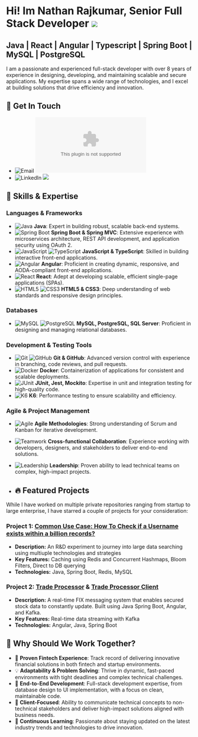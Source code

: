 # Hi! Im Nathan Rajkumar, Senior Full Stack Developer ![](https://user-images.githubusercontent.com/18350557/176309783-0785949b-9127-417c-8b55-ab5a4333674e.gif) 
## Java | React | Angular | Typescript | Spring Boot | MySQL | PostgreSQL

 I am a passionate and experienced full-stack developer with over 8 years of experience in designing, developing, and maintaining scalable and secure applications. My expertise spans a wide range of technologies, and I excel at building solutions that drive efficiency and innovation.

## 💬 Get In Touch

- ![Email](https://img.shields.io/badge/Email-D14836?style=flat&logo=gmail&logoColor=white) ![](mailto:nathanrajkumar@gmail.com)
- ![LinkedIn](https://img.shields.io/badge/LinkedIn-0077B5?style=flat&logo=linkedin&logoColor=white) ![](https://www.linkedin.com/in/nathan-rajkumar-11b623a7/)

## 🚀 Skills & Expertise

### **Languages & Frameworks**  
- ![Java](https://img.shields.io/badge/Java-ED8B00?style=for-the-badge&logo=java&logoColor=white) **Java**: Expert in building robust, scalable back-end systems.
- ![Spring Boot](https://img.shields.io/badge/Spring%20Boot-6DB33F?style=for-the-badge&logo=springboot&logoColor=white) **Spring Boot & Spring MVC**: Extensive experience with microservices architecture, REST API development, and application security using OAuth 2.
- ![JavaScript](https://img.shields.io/badge/JavaScript-F7DF1E?style=for-the-badge&logo=javascript&logoColor=black) ![TypeScript](https://img.shields.io/badge/TypeScript-007ACC?style=for-the-badge&logo=typescript&logoColor=white) **JavaScript & TypeScript**: Skilled in building interactive front-end applications.
- ![Angular](https://img.shields.io/badge/Angular-DD0031?style=for-the-badge&logo=angular&logoColor=white) **Angular**: Proficient in creating dynamic, responsive, and AODA-compliant front-end applications.
- ![React](https://img.shields.io/badge/React-20232A?style=for-the-badge&logo=react&logoColor=61DAFB) **React**: Adept at developing scalable, efficient single-page applications (SPAs).
- ![HTML5](https://img.shields.io/badge/HTML5-E34F26?style=for-the-badge&logo=html5&logoColor=white) ![CSS3](https://img.shields.io/badge/CSS3-1572B6?style=for-the-badge&logo=css3&logoColor=white) **HTML5 & CSS3**: Deep understanding of web standards and responsive design principles.

### **Databases**  
- ![MySQL](https://img.shields.io/badge/MySQL-4479A1?style=for-the-badge&logo=mysql&logoColor=white) ![PostgreSQL](https://img.shields.io/badge/PostgreSQL-316192?style=for-the-badge&logo=postgresql&logoColor=white) **MySQL, PostgreSQL, SQL Server**: Proficient in designing and managing relational databases.

### **Development & Testing Tools**  
- ![Git](https://img.shields.io/badge/Git-F05032?style=for-the-badge&logo=git&logoColor=white) ![GitHub](https://img.shields.io/badge/GitHub-181717?style=for-the-badge&logo=github&logoColor=white) **Git & GitHub**: Advanced version control with experience in branching, code reviews, and pull requests.
- ![Docker](https://img.shields.io/badge/Docker-2496ED?style=for-the-badge&logo=docker&logoColor=white) **Docker**: Containerization of applications for consistent and scalable deployments.
- ![JUnit](https://img.shields.io/badge/JUnit-25A162?style=for-the-badge&logo=junit5&logoColor=white) **JUnit, Jest, Mockito**: Expertise in unit and integration testing for high-quality code.
- ![K6](https://img.shields.io/badge/K6-7D64FF?style=for-the-badge&logo=k6&logoColor=white) **K6**: Performance testing to ensure scalability and efficiency.

### **Agile & Project Management**  
- ![Agile](https://img.shields.io/badge/Agile-00A99D?style=for-the-badge&logo=agile&logoColor=white) **Agile Methodologies**: Strong understanding of Scrum and Kanban for iterative development.
- ![Teamwork](https://img.shields.io/badge/Teamwork-0077B5?style=for-the-badge&logo=teams&logoColor=white) **Cross-functional Collaboration**: Experience working with developers, designers, and stakeholders to deliver end-to-end solutions.
- ![Leadership](https://img.shields.io/badge/Leadership-FF0000?style=for-the-badge&logo=leaderboard&logoColor=white) **Leadership**: Proven ability to lead technical teams on complex, high-impact projects.

- ## 🔥 Featured Projects

While I have worked on multiple private repositories ranging from startup to large enterprise, I have starred a couple of projects for your consideration:

### Project 1: [Common Use Case: How To Check if a Username exists within a billion records?](https://github.com/nathanrajkumar/large_dataset_search)
- **Description:** An R&D experiment to journey into large data searching using multiuple technologies and strategies
- **Key Features:** Caching using Redis and Concurrent Hashmaps, Bloom Filters, Direct to DB querying
- **Technologies:** Java, Spring Boot, Redis, MySQL

### Project 2: [Trade Processor](https://github.com/nathanrajkumar/TradeProcessor) & [Trade Processor Client](https://github.com/nathanrajkumar/TradeProcessorClient)
- **Description:** A real-time FIX messaging system that enables secured stock data to constantly update. Built using Java Spring Boot, Angular, and Kafka.
- **Key Features:** Real-time data streaming with Kafka
- **Technologies:** Angular, Java, Spring Boot

## 🌟 Why Should We Work Together?
- 🏦 **Proven Fintech Experience**: Track record of delivering innovative financial solutions in both fintech and startup environments.
- 💡 **Adaptability & Problem Solving**: Thrive in dynamic, fast-paced environments with tight deadlines and complex technical challenges.
- 🔧 **End-to-End Development**: Full-stack development expertise, from database design to UI implementation, with a focus on clean, maintainable code.
- 🤝 **Client-Focused**: Ability to communicate technical concepts to non-technical stakeholders and deliver high-impact solutions aligned with business needs.
- 🚀 **Continuous Learning**: Passionate about staying updated on the latest industry trends and technologies to drive innovation.
